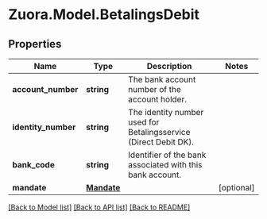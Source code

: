
# Zuora.Model.BetalingsDebit

## Properties

Name | Type | Description | Notes
------------ | ------------- | ------------- | -------------
**account_number** | **string** | The bank account number of the account holder. | 
**identity_number** | **string** | The identity number used for Betalingsservice (Direct Debit DK). | 
**bank_code** | **string** | Identifier of the bank associated with this bank account. | 
**mandate** | [**Mandate**](Mandate.md) |  | [optional] 

[[Back to Model list]](../README.md#documentation-for-models)
[[Back to API list]](../README.md#documentation-for-api-endpoints)
[[Back to README]](../README.md)

